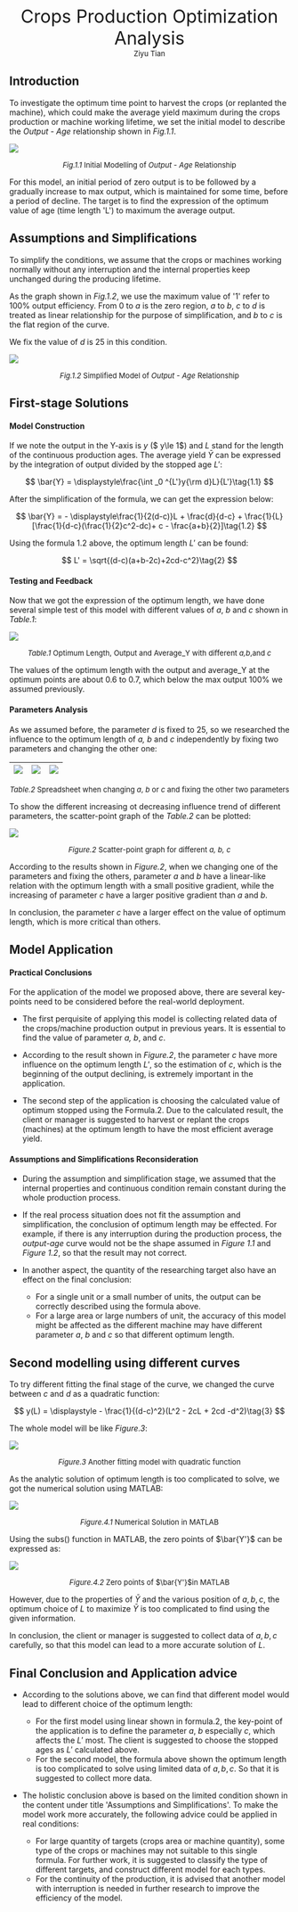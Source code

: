 <div align='center' ><font size ='6'>Crops Production Optimization Analysis</font> </div>

<div align='center' ><font size ='2'>Ziyu Tian</font> </div>


## Introduction 

To investigate the optimum time point to harvest the crops (or replanted the machine), which could make the average yield maximum during the crops production or machine working lifetime, we set the initial model to describe the *Output - Age* relationship shown in *Fig.1.1*.

![](image/20230408203914.png)

<font size=2><center>*Fig.1.1* Initial Modelling of *Output - Age* Relationship</center></font>


For this model, an initial period of zero output is to be followed by a gradually increase to max output, which is maintained for some time, before a period of decline. The target is to find the expression of the optimum value of age (time length 'L') to maximum the average output.

## Assumptions and Simplifications 

To simplify the conditions, we assume that the crops or machines working normally without any interruption and the internal properties keep unchanged during the producing lifetime.

As the graph shown in *Fig.1.2*, we use the maximum value of '1' refer to 100% output efficiency. From 0 to *a* is the zero region, *a* to *b*, *c* to *d* is treated as linear relationship for the purpose of simplification, and *b* to *c* is the flat region of the curve.

We fix the value of *d* is 25 in this condition.


![](image/20230408204117.png)

<font size=2><center>*Fig.1.2* Simplified Model of *Output - Age* Relationship</center></font>

## First-stage Solutions 

#### Model Construction

If we note the output in the Y-axis is *y* ($ y\le 1$) and $L$ stand for the length of the continuous production ages. The average yield $\bar{Y}$ can be expressed by the integration of output divided by the stopped age $L'$:

$$
\bar{Y} = \displaystyle\frac{\int _0 ^{L'}y{\rm d}L}{L'}\tag{1.1}
$$

After the simplification of the formula, we can get the expression below:

$$
\bar{Y} = - \displaystyle\frac{1}{2(d-c)}L + \frac{d}{d-c} + \frac{1}{L}[\frac{1}{d-c}(\frac{1}{2}c^2-dc)+ c - \frac{a+b}{2}]\tag{1.2}
$$

Using the formula 1.2 above, the optimum length $L'$ can be found:

$$
L' = \sqrt{(d-c)(a+b-2c)+2cd-c^2}\tag{2}
$$


#### Testing and Feedback
Now that we got the expression of the optimum length, we have done several simple test of this model with different values of *a*, *b* and *c* shown in *Table.1*:


![](image/20230409111247.png)
<font size=2><center>*Table.1* Optimum Length, Output and Average_Y with different *a,b*,and *c*</center></font>


The values of the optimum length with the output and average_Y at the optimum points are about 0.6 to 0.7, which below the max output 100% we assumed previously.

#### Parameters Analysis 

As we assumed before, the parameter *d* is fixed to 25, so we researched the influence to the optimum length of *a, b* and *c* independently by fixing two parameters and changing the other one:

|![](image/20230409155708.png)|![](image/20230409155953.png)|![](image/20230409160030.png)|
|---|---|---|
<font size=2><center>*Table.2* Spreadsheet when changing *a*, *b* or *c* and fixing the other two parameters</center></font>


To show the different increasing ot decreasing influence trend of different parameters, the scatter-point graph of the *Table.2* can be plotted:

![](image/20230409202330.png)
<font size=2><center>*Figure.2* Scatter-point graph for different *a, b, c*</center></font>

According to the results shown in *Figure.2*, when we changing one of the parameters and fixing the others, parameter *a* and *b* have a linear-like relation with the optimum length with a small positive gradient, while the increasing of parameter *c* have a larger positive gradient than *a* and *b*.

In conclusion, the parameter *c* have a larger effect on the value of optimum length, which is more critical than others.

## Model Application 

#### Practical Conclusions

For the application of the model we proposed above, there are several key-points need to be considered before the real-world deployment.

- The first perquisite of applying this model is collecting related data of the crops/machine production output in previous years. It is essential to find the value of parameter *a, b*, and *c*.

- According to the result shown in *Figure.2*, the parameter *c* have more influence on the optimum length *L'*, so the estimation of *c*, which is the beginning of the output declining, is extremely important in the application.

- The second step of the application is choosing the calculated value of optimum stopped using the Formula.2. Due to the calculated result, the client or manager is suggested to harvest or replant the crops (machines) at the optimum length to have the most efficient average yield.

#### Assumptions and Simplifications Reconsideration 

- During the assumption and simplification stage, we assumed that the internal properties and continuous condition remain constant during the whole production process.

- If the real process situation does not fit the assumption and simplification, the conclusion of optimum length may be effected. For example, if there is any interruption during the production process, the *output-age* curve would not be the shape assumed in *Figure 1.1* and *Figure 1.2*, so that the result may not correct.

- In another aspect, the quantity of the researching target also have an effect on the final conclusion:

    - For a single unit or a small number of units, the output can be correctly described using the formula above.
    - For a large area or large numbers of unit, the accuracy of this model might be affected as the different machine may have different parameter *a*, *b* and *c* so that different optimum length.


## Second modelling using different curves 

To try different fitting the final stage of the curve, we changed the curve between *c* and *d* as a quadratic function:

$$
y(L) = \displaystyle - \frac{1}{(d-c)^2}(L^2 - 2cL + 2cd -d^2)\tag{3}
$$

The whole model will be like *Figure.3*:

![](image/20230412165324.png)

<font size=2><center>*Figure.3* Another fitting model with quadratic function</center></font>

As the analytic solution of optimum length is too complicated to solve, we got the numerical solution using MATLAB:

![](image/2023-04-23-14-48-28.png)
<font size=2><center>*Figure.4.1* Numerical Solution in MATLAB</center></font>

Using the subs() function in MATLAB, the zero points of $\bar{Y'}$ can be expressed as:

![](image/2023-04-23-14-52-49.png)
<font size=2><center>*Figure.4.2* Zero points of $\bar{Y'}$in MATLAB</center></font>

However, due to the properties of $\bar{Y}$ and the various position of $a, b, c$, the optimum choice of $L$ to maximize $\bar{Y}$ is too complicated to find using the given information.

In conclusion, the client or manager is suggested to collect data of $a,b,c$ carefully, so that this model can lead to a more accurate solution of $L$.
## Final Conclusion and Application advice 

- According to the solutions above, we can find that different model would lead to different choice of the optimum length:
    - For the first model using linear shown in formula.2, the key-point of the application is to define the parameter *a*, *b* especially *c*, which affects the $L'$ most. The client is suggested to choose the stopped ages as $L'$ calculated above.
    - For the second model, the formula above shown the optimum length is too complicated to solve using limited data of $a,b,c$. So that it is suggested to collect more data.
- The holistic conclusion above is based on the limited condition shown in the content under title 'Assumptions and Simplifications'. To make the model work more accurately, the following advice could be applied in real conditions:

    - For large quantity of targets (crops area or machine quantity), some type of the crops or machines may not suitable to this single formula. For further work, it is suggested to classify the type of different targets, and construct different model for each types.
    - For the continuity of the production, it is advised that another model with interruption is needed in further research to improve the efficiency of the model.

